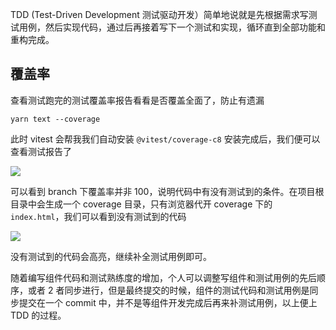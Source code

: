  
TDD (Test-Driven Development 测试驱动开发）简单地说就是先根据需求写测试用例，然后实现代码，通过后再接着写下一个测试和实现，循环直到全部功能和重构完成。



## 覆盖率
查看测试跑完的测试覆盖率报告看看是否覆盖全面了，防止有遗漏

```
yarn text --coverage
```

此时 vitest 会帮我我们自动安装 `@vitest/coverage-c8` 安装完成后，我们便可以查看测试报告了

![](https://p3-juejin.byteimg.com/tos-cn-i-k3u1fbpfcp/45e16eb755de4a19ae5ac10dd9a53bee~tplv-k3u1fbpfcp-zoom-in-crop-mark:1512:0:0:0.awebp)

可以看到 branch 下覆盖率并非 100，说明代码中有没有测试到的条件。在项目根目录中会生成一个 coverage 目录，只有浏览器代开 coverage 下的 `index.html`，我们可以看到没有测试到的代码

![](https://p3-juejin.byteimg.com/tos-cn-i-k3u1fbpfcp/9e97437b8f0a4fd6adbe1508052ef801~tplv-k3u1fbpfcp-zoom-in-crop-mark:1512:0:0:0.awebp)

没有测试到的代码会高亮，继续补全测试用例即可。

随着编写组件代码和测试熟练度的增加，个人可以调整写组件和测试用例的先后顺序，或者 2 者同步进行，但是最终提交的时候，组件的测试代码和测试用例是同步提交在一个 commit 中，并不是等组件开发完成后再来补测试用例，以上便上 TDD 的过程。